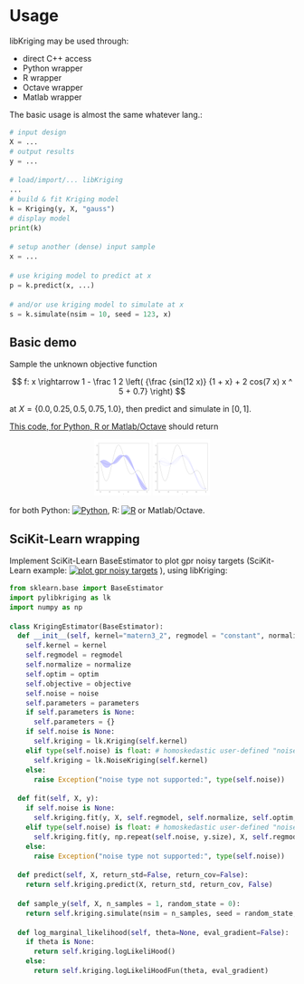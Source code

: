# Usage


libKriging may be used through:

* direct C++ access
* Python wrapper
* R wrapper
* Octave wrapper
* Matlab wrapper

The basic usage is almost the same whatever lang.:

```python   
# input design
X = ... 
# output results
y = ... 

# load/import/... libKriging
...
# build & fit Kriging model
k = Kriging(y, X, "gauss") 
# display model
print(k)

# setup another (dense) input sample 
x = ... 

# use kriging model to predict at x
p = k.predict(x, ...) 

# and/or use kriging model to simulate at x
s = k.simulate(nsim = 10, seed = 123, x)
```

Basic demo
----------

Sample the unknown objective function

$$
f: x \rightarrow 1 - \frac 1 2 \left( {\frac {sin(12  x)} {1 + x} + 2 cos(7 x) x ^ 5 + 0.7} \right)
$$

at $X = \{0.0, 0.25, 0.5, 0.75, 1.0\}$, then predict and simulate in $[0,1]$. 

[This code, for Python, R or Matlab/Octave](pyrm-demo_basic.md) should return

<html><div style="text-align:center">
<img src="img/demo_basic-predict.png" alt="predict" width="100px"/>
<img src="img/demo_basic-simulate.png" alt="simulate" width="100px"/>
</div></html>

for both Python: [![Python](https://colab.research.google.com/assets/colab-badge.svg)](https://colab.research.google.com/github/libKriging/readthedocs/blob/master/examples/py-demo.ipynb), R: [![R](https://colab.research.google.com/assets/colab-badge.svg)](https://colab.research.google.com/github/libKriging/readthedocs/blob/master/examples/r-demo.ipynb) or Matlab/Octave.


SciKit-Learn wrapping
----------

Implement SciKit-Learn BaseEstimator to plot gpr noisy targets (SciKit-Learn example: [![plot gpr noisy targets](https://colab.research.google.com/assets/colab-badge.svg)](https://colab.research.google.com/github/libKriging/readthedocs/blob/master/examples/plot_gpr_noisy_targets.ipynb) ), using libKriging:

```python
from sklearn.base import BaseEstimator
import pylibkriging as lk
import numpy as np

class KrigingEstimator(BaseEstimator):
  def __init__(self, kernel="matern3_2", regmodel = "constant", normalize = False, optim = "BFGS", objective = "LL", noise = None, parameters = None):
    self.kernel = kernel
    self.regmodel = regmodel
    self.normalize = normalize
    self.optim = optim
    self.objective = objective
    self.noise = noise
    self.parameters = parameters
    if self.parameters is None:
      self.parameters = {}
    if self.noise is None:
      self.kriging = lk.Kriging(self.kernel)
    elif type(self.noise) is float: # homoskedastic user-defined "noise"
      self.kriging = lk.NoiseKriging(self.kernel)
    else:
      raise Exception("noise type not supported:", type(self.noise))

  def fit(self, X, y):
    if self.noise is None:
      self.kriging.fit(y, X, self.regmodel, self.normalize, self.optim, self.objective, self.parameters)
    elif type(self.noise) is float: # homoskedastic user-defined "noise"
      self.kriging.fit(y, np.repeat(self.noise, y.size), X, self.regmodel, self.normalize, self.optim, self.objective, self.parameters)
    else:
      raise Exception("noise type not supported:", type(self.noise))

  def predict(self, X, return_std=False, return_cov=False):
    return self.kriging.predict(X, return_std, return_cov, False)

  def sample_y(self, X, n_samples = 1, random_state = 0):
    return self.kriging.simulate(nsim = n_samples, seed = random_state, x = X)

  def log_marginal_likelihood(self, theta=None, eval_gradient=False):
    if theta is None:
      return self.kriging.logLikeliHood()
    else:
      return self.kriging.logLikeliHoodFun(theta, eval_gradient)
```

